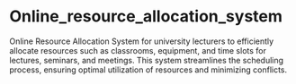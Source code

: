 # Online_resource_allocation_system
Online Resource Allocation System for university lecturers to efficiently allocate resources such as classrooms, equipment, and time slots for lectures, seminars, and meetings. This system streamlines the scheduling process, ensuring optimal utilization of resources and minimizing conflicts.
